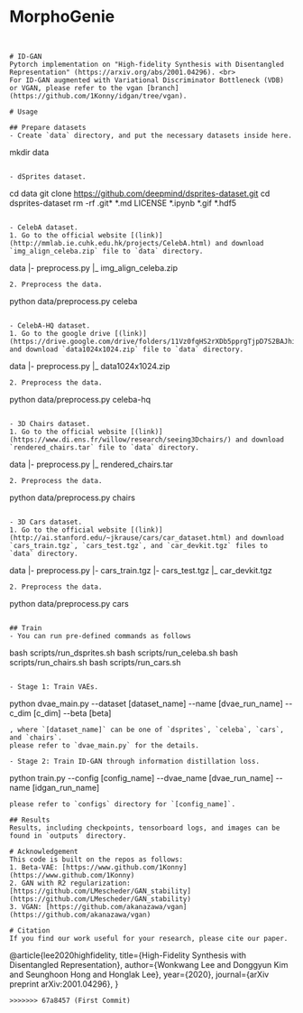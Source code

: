 
# MorphoGenie
``` Is an integrative deep-learning framework for single-cell morphological profiling.


# ID-GAN
Pytorch implementation on "High-fidelity Synthesis with Disentangled Representation" (https://arxiv.org/abs/2001.04296). <br>
For ID-GAN augmented with Variational Discriminator Bottleneck (VDB) or VGAN, please refer to the vgan [branch](https://github.com/1Konny/idgan/tree/vgan).

# Usage

## Prepare datasets 
- Create `data` directory, and put the necessary datasets inside here.
```
mkdir data
```

- dSprites dataset.
```
cd data
git clone https://github.com/deepmind/dsprites-dataset.git
cd dsprites-dataset
rm -rf .git* *.md LICENSE *.ipynb *.gif *.hdf5
```

- CelebA dataset.
1. Go to the official website [(link)](http://mmlab.ie.cuhk.edu.hk/projects/CelebA.html) and download `img_align_celeba.zip` file to `data` directory.
```
data
|- preprocess.py
|_ img_align_celeba.zip
```
2. Preprocess the data.
```
python data/preprocess.py celeba
```

- CelebA-HQ dataset.
1. Go to the google drive [(link)](https://drive.google.com/drive/folders/11Vz0fqHS2rXDb5pprgTjpD7S2BAJhi1P) and download `data1024x1024.zip` file to `data` directory.
```
data
|- preprocess.py
|_ data1024x1024.zip
```
2. Preprocess the data.
```
python data/preprocess.py celeba-hq
```

- 3D Chairs dataset.
1. Go to the official website [(link)](https://www.di.ens.fr/willow/research/seeing3Dchairs/) and download `rendered_chairs.tar` file to `data` directory.
```
data
|- preprocess.py
|_ rendered_chairs.tar
```
2. Preprocess the data.
```
python data/preprocess.py chairs 
```

- 3D Cars dataset.
1. Go to the official website [(link)](http://ai.stanford.edu/~jkrause/cars/car_dataset.html) and download `cars_train.tgz`, `cars_test.tgz`, and `car_devkit.tgz` files to `data` directory.
```
data
|- preprocess.py
|- cars_train.tgz 
|- cars_test.tgz 
|_ car_devkit.tgz 
```
2. Preprocess the data.
```
python data/preprocess.py cars 
```

## Train 
- You can run pre-defined commands as follows
```
bash scripts/run_dsprites.sh
bash scripts/run_celeba.sh
bash scripts/run_chairs.sh
bash scripts/run_cars.sh
```

- Stage 1: Train VAEs.
```
python dvae_main.py --dataset [dataset_name] --name [dvae_run_name] --c_dim [c_dim] --beta [beta]
```
, where `[dataset_name]` can be one of `dsprites`, `celeba`, `cars`, and `chairs`.
please refer to `dvae_main.py` for the details.

- Stage 2: Train ID-GAN through information distillation loss.
```
python train.py --config [config_name] --dvae_name [dvae_run_name] --name [idgan_run_name]
```
please refer to `configs` directory for `[config_name]`.

## Results
Results, including checkpoints, tensorboard logs, and images can be found in `outputs` directory.

# Acknowledgement
This code is built on the repos as follows:
1. Beta-VAE: [https://www.github.com/1Konny](https://www.github.com/1Konny)
2. GAN with R2 regularization: [https://github.com/LMescheder/GAN_stability](https://github.com/LMescheder/GAN_stability)
3. VGAN: [https://github.com/akanazawa/vgan](https://github.com/akanazawa/vgan) 

# Citation
If you find our work useful for your research, please cite our paper.
```
@article{lee2020highfidelity, 
    title={High-Fidelity Synthesis with Disentangled Representation}, 
    author={Wonkwang Lee and Donggyun Kim and Seunghoon Hong and Honglak Lee}, 
    year={2020}, 
    journal={arXiv preprint arXiv:2001.04296}, 
}
```
>>>>>>> 67a8457 (First Commit)
